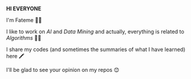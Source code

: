 **HI EVERYONE**

I'm Fateme 🙋‍♀️

I like to work on _AI_ and _Data Mining_ and actually, everything is related to _Algorithms_ 👩‍💻

I share my codes (and sometimes the summaries of what I have learned) here 🖍

I'll be glad to see your opinion on my repos 😊
